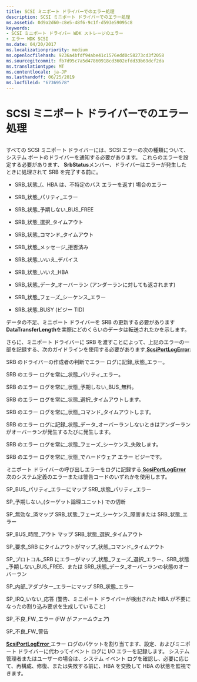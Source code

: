 ```yaml
---
title: SCSI ミニポート ドライバーでのエラー処理
description: SCSI ミニポート ドライバーでのエラー処理
ms.assetid: 0d9a2d60-c8e5-48f6-9c1f-d593e59095c8
keywords:
- SCSI ミニポート ドライバー WDK ストレージのエラー
- エラー WDK SCSI
ms.date: 04/20/2017
ms.localizationpriority: medium
ms.openlocfilehash: 9236a4bfdf94abe41c1576edd0c58273cd3f2058
ms.sourcegitcommit: fb7d95c7a5d47860918cd3602efdd33b69dcf2da
ms.translationtype: MT
ms.contentlocale: ja-JP
ms.lasthandoff: 06/25/2019
ms.locfileid: "67369578"
---
```

# <a name="error-handling-in-scsi-miniport-drivers"></a>SCSI ミニポート ドライバーでのエラー処理


## <span id="ddk_error_handling_in_scsi_miniport_drivers_kg"></span><span id="DDK_ERROR_HANDLING_IN_SCSI_MINIPORT_DRIVERS_KG"></span>


すべての SCSI ミニポート ドライバーには、SCSI エラーの次の種類について、システム ポートのドライバーを通知する必要があります。 これらのエラーを設定する必要があります、 **SrbStatus**メンバー、ドライバーはエラーが発生したときに処理されて SRB を完了する前に。

-   SRB\_状態\_(、HBA は、不特定のバス エラーを返す) 場合のエラー

-   SRB\_状態\_パリティ\_エラー

-   SRB\_状態\_予期しない\_BUS\_FREE

-   SRB\_状態\_選択\_タイムアウト

-   SRB\_状態\_コマンド\_タイムアウト

-   SRB\_状態\_メッセージ\_拒否済み

-   SRB\_状態\_いいえ\_デバイス

-   SRB\_状態\_いいえ\_HBA

-   SRB\_状態\_データ\_オーバーラン (アンダーランに対しても返されます)

-   SRB\_状態\_フェーズ\_シーケンス\_エラー

-   SRB\_状態\_BUSY (ビジー TID)

データの不足、ミニポート ドライバーを SRB の更新する必要があります**DataTransferLength**を実際にどのくらいのデータは転送されたかを示します。

さらに、ミニポート ドライバーに SRB を渡すことによって、上記のエラーの一部を記録する、次のガイドラインを使用する必要があります[ **ScsiPortLogError**](https://docs.microsoft.com/windows-hardware/drivers/ddi/content/srb/nf-srb-scsiportlogerror):

SRB のドライバーの作成者の判断でエラー ログに記録\_状態\_エラー。

SRB のエラー ログを常に\_状態\_パリティ\_エラー。

SRB のエラー ログを常に\_状態\_予期しない\_BUS\_無料。

SRB のエラー ログを常に\_状態\_選択\_タイムアウトします。

SRB のエラー ログを常に\_状態\_コマンド\_タイムアウトします。

SRB のエラー ログに記録\_状態\_データ\_オーバーランしないときはアンダーランがオーバーランが発生するたびに発生します。

SRB のエラー ログを常に\_状態\_フェーズ\_シーケンス\_失敗します。

SRB のエラー ログを常に\_状態\_でハードウェア エラー ビジーです。

ミニポート ドライバーの呼び出しエラーをログに記録する[ **ScsiPortLogError** ](https://docs.microsoft.com/windows-hardware/drivers/ddi/content/srb/nf-srb-scsiportlogerror)次のシステム定義のエラーまたは警告コードのいずれかを使用します。

SP\_BUS\_パリティ\_エラーにマップ SRB\_状態\_パリティ\_エラー

SP\_予期しない\_(ターゲット論理ユニット) での切断

SP\_無効な\_済マップ SRB\_状態\_フェーズ\_シーケンス\_障害または SRB\_状態\_エラー

SP\_BUS\_時間\_アウト マップ SRB\_状態\_選択\_タイムアウト

SP\_要求\_SRB にタイムアウトがマップ\_状態\_コマンド\_タイムアウト

SP\_プロトコル\_SRB にエラーがマップ\_状態\_フェーズ\_選択\_エラー、SRB\_状態\_予期しない\_BUS\_FREE、または SRB\_状態\_データ\_オーバーランの状態のオーバーラン

SP\_内部\_アダプター\_エラーにマップ SRB\_状態\_エラー

SP\_IRQ\_いない\_応答 (警告、ミニポート ドライバーが検出された HBA が不要になったの割り込み要求を生成していること)

SP\_不良\_FW\_エラー (FW が*ファームウェア*)

SP\_不良\_FW\_警告

[**ScsiPortLogError** ](https://docs.microsoft.com/windows-hardware/drivers/ddi/content/srb/nf-srb-scsiportlogerror)エラー ログのパケットを割り当てます、設定、およびミニポート ドライバーに代わってイベント ログに I/O エラーを記録します。 システム管理者またはユーザーの場合は、システム イベント ログを確認し、必要に応じて、再構成、修復、または失敗する前に、HBA を交換して HBA の状態を監視できます。

 

 




